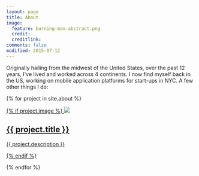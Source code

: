 ```yaml
---
layout: page
title: About
image:
  feature: burning-man-abstract.png
  credit: 
  creditlink: 
comments: false
modified: 2015-07-12
---
```


Originally hailing from the midwest of the United States, over the past 12 years, I've lived and worked across 4 continents. I now find myself back in the US, working on mobile application platforms for start-ups in NYC. A few other things I do:

{% for project in site.about %}

<div class="project">
    <div class="thumbnail">
        <a href="{{ project.piece_link }}" target="_blank">
        {% if project.image %}
        <img class="thumbnail" src="/images/about/{{ project.image }}"/>           
        <span>
            <h2>{{ project.title }}</h2>
            <p>{{ project.description }}</p>
        </span>
        {% endif %} 
        </a>
    </div>
</div>

{% endfor %}


            